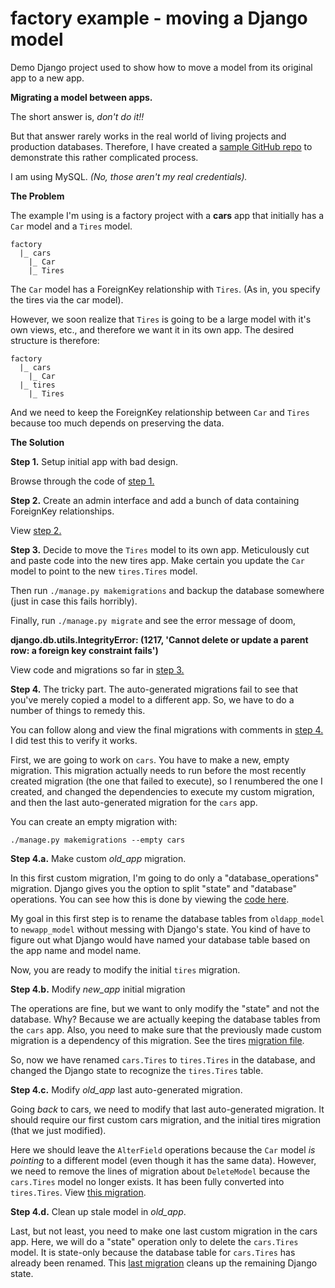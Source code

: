 # factory example - moving a Django model
Demo Django project used to show how to move a model from its original app to a new app.

**Migrating a model between apps.**

The short answer is, *don't do it!!*

But that answer rarely works in the real world of living projects and production databases. Therefore, I have created a [sample GitHub repo][1] to demonstrate this rather complicated process.

I am using MySQL. *(No, those aren't my real credentials).*

**The Problem**

The example I'm using is a factory project with a **cars** app that initially has a `Car` model and a `Tires` model. 

    factory
      |_ cars
        |_ Car
        |_ Tires

The `Car` model has a ForeignKey relationship with `Tires`. (As in, you specify the tires via the car model). 

However, we soon realize that `Tires` is going to be a large model with it's own views, etc., and therefore we want it in its own app. The desired structure is therefore:

    factory
      |_ cars
        |_ Car
      |_ tires
        |_ Tires

And we need to keep the ForeignKey relationship between `Car` and `Tires` because too much depends on preserving the data.

**The Solution**

**Step 1.** Setup initial app with bad design.

Browse through the code of [step 1.][2]

**Step 2.** Create an admin interface and add a bunch of data containing ForeignKey relationships. 

View [step 2.][3]

**Step 3.** Decide to move the `Tires` model to its own app. Meticulously cut and paste code into the new tires app. Make certain you update the `Car` model to point to the new `tires.Tires` model.

Then run `./manage.py makemigrations` and backup the database somewhere (just in case this fails horribly).

Finally, run `./manage.py migrate` and see the error message of doom,

**django.db.utils.IntegrityError: (1217, 'Cannot delete or update a parent row: a foreign key constraint fails')**

View code and migrations so far in [step 3.][4]

**Step 4.** The tricky part. The auto-generated migrations fail to see that you've merely copied a model to a different app. So, we have to do a number of things to remedy this.

You can follow along and view the final migrations with comments in [step 4.][5] I did test this to verify it works. 

First, we are going to work on `cars`. You have to make a new, empty migration. This migration actually needs to run before the most recently created migration (the one that failed to execute), so I renumbered the one I created, and changed the dependencies to execute my custom migration, and then the last auto-generated migration for the `cars` app.

You can create an empty migration with:

    ./manage.py makemigrations --empty cars

**Step 4.a.** Make custom *old_app* migration.

In this first custom migration, I'm going to do only  a "database_operations" migration. Django gives you the option to split "state" and "database" operations. You can see how this is done by viewing the [code here][6].

My goal in this first step is to rename the database tables from `oldapp_model` to `newapp_model` without messing with Django's state. You kind of have to figure out what Django would have named your database table based on the app name and model name. 

Now, you are ready to modify the initial `tires` migration.

**Step 4.b.** Modify *new_app* initial migration

The operations are fine, but we want to only modify the "state" and not the database. Why? Because we are actually keeping the database tables from the `cars` app. Also, you need to make sure that the previously made custom migration is a dependency of this migration. See the tires [migration file][7].

So, now we have renamed `cars.Tires` to `tires.Tires` in the database, and changed the Django state to recognize the `tires.Tires` table. 

**Step 4.c.** Modify *old_app* last auto-generated migration.

Going *back* to cars, we need to modify that last auto-generated migration. It should require our first custom cars migration, and the initial tires migration (that we just modified). 

Here we should leave the `AlterField` operations because the `Car` model *is pointing* to a different model (even though it has the same data). However, we need to remove the lines of migration about `DeleteModel` because the `cars.Tires` model no longer exists. It has been fully converted into `tires.Tires`. View [this migration][8].

**Step 4.d.** Clean up stale model in *old_app*.

Last, but not least, you need to make one last custom migration in the cars app. Here, we will do a "state" operation only to delete the `cars.Tires` model. It is state-only because the database table for `cars.Tires` has already been renamed. This [last migration][9] cleans up the remaining Django state.


  [1]: https://github.com/halfnibble/factory
  [2]: https://github.com/halfnibble/factory/tree/step1
  [3]: https://github.com/halfnibble/factory/tree/step2
  [4]: https://github.com/halfnibble/factory/tree/step3
  [5]: https://github.com/halfnibble/factory/tree/step4
  [6]: https://github.com/halfnibble/factory/blob/step4/cars/migrations/0002_auto_20150603_0642.py
  [7]: https://github.com/halfnibble/factory/blob/step4/tires/migrations/0001_initial.py
  [8]: https://github.com/halfnibble/factory/blob/step4/cars/migrations/0003_auto_20150603_0630.py
  [9]: https://github.com/halfnibble/factory/blob/step4/cars/migrations/0004_auto_20150603_0701.py
